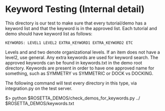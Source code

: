 Keyword Testing (Internal detail)
=================================

This directory is our test to make sure that every tutorial/demo has a keyword list and that the keyword is in the approved list.
Each tutorial and demo should have keyword list as follows:

	KEYWORDS: LEVEL1 LEVEL2 EXTRA_KEYWORD1 EXTRA_KEYWORD2 ETC

Levels and and two denote organizational levels.  If an item does not have a level2, use general.  Any extra keywords are used for keyword search.
The approved keywords can be found in keywords.txt in the demo root directory.  Keywords are present in order to have one approved name for something, such as SYMMETRY vs SYMMETRIC or DOCK vs DOCKING.  

The following command will test every directory in this type, via integration.py on the test server.

$> python $ROSETTA_DEMOS/check_demos_for_keywords.py ../ $ROSETTA_DEMOS/keywords.txt
